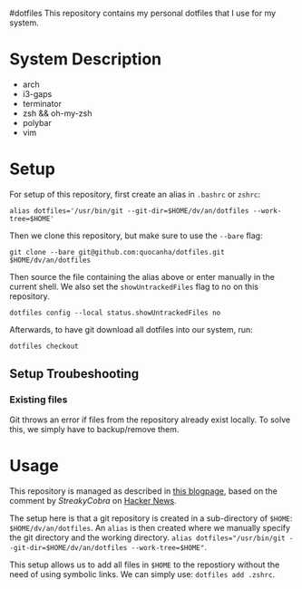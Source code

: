 #dotfiles
This repository contains my personal dotfiles that I use for my system.

# System Description
* arch
* i3-gaps
* terminator
* zsh && oh-my-zsh
* polybar
* vim

# Setup
For setup of this repository, first create an alias in `.bashrc` or `zshrc`:
```
alias dotfiles='/usr/bin/git --git-dir=$HOME/dv/an/dotfiles --work-tree=$HOME'
```
Then we clone this repository, but make sure to use the `--bare` flag:
```
git clone --bare git@github.com:quocanha/dotfiles.git $HOME/dv/an/dotfiles
```
Then source the file containing the alias above or enter manually in the current shell.
We also set the `showUntrackedFiles` flag to no on this repository.
```
dotfiles config --local status.showUntrackedFiles no
```
Afterwards, to have git download all dotfiles into our system, run:
```
dotfiles checkout
```

## Setup Troubeshooting
### Existing files
Git throws an error if files from the repository already exist locally.
To solve this, we simply have to backup/remove them.

# Usage 
This repository is managed as described in [this blogpage](https://atlassian.com/git/tutorials/dotfiles), based on the comment by *StreakyCobra* on [Hacker News](https://news.ycombinator.com/item?id=11070797).

The setup here is that a git repository is created in a sub-directory of `$HOME`: `$HOME/dv/an/dotfiles`. An `alias` is then created where we manually specify the git directory and the working directory. `alias dotfiles="/usr/bin/git --git-dir=$HOME/dv/an/dotfiles --work-tree=$HOME"`.

This setup allows us to add all files in `$HOME` to the repostiory without the need of using symbolic links. We can simply use: `dotfiles add .zshrc`.
